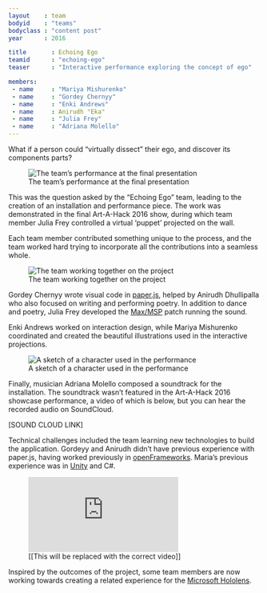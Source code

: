 ```yaml
---
layout    : team
bodyid    : "teams"
bodyclass : "content post"
year      : 2016

title       : Echoing Ego
teamid      : "echoing-ego"
teaser		: "Interactive performance exploring the concept of ego"

members:
 - name     : "Mariya Mishurenko"
 - name     : "Gordey Chernyy"
 - name     : "Enki Andrews"
 - name     : Anirudh "Eka"
 - name     : "Julia Frey"
 - name     : "Adriana Molello"
---
```


What if a person could “virtually dissect” their ego, and discover its components parts?

<figure>
	<img src="/images/teams/2016/echoing-ego/your-ego.jpg" alt="The team’s performance at the final presentation" />
	<figcaption>The team’s performance at the final presentation</figcaption>
</figure>

This was the question asked by the “Echoing Ego” team, leading to the creation of an installation and performance piece. The work was demonstrated in the final Art-A-Hack 2016 show, during which team member Julia Frey controlled a virtual ‘puppet’ projected on the wall.

Each team member contributed something unique to the process, and the team worked hard trying to incorporate all the contributions into a seamless whole.

<figure>
	<img src="/images/teams/2016/echoing-ego/team.jpg" alt="The team working together on the project" />
	<figcaption>The team working together on the project</figcaption>
</figure>

Gordey Chernyy wrote visual code in [paper.js](http://paperjs.org/), helped by Anirudh Dhullipalla who also focused on writing and performing poetry. In addition to dance and poetry, Julia Frey developed the [Max/MSP](https://cycling74.com/products/max/) patch running the sound.

Enki Andrews worked on interaction design, while Mariya Mishurenko coordinated and created the beautiful illustrations used in the interactive projections.

<figure>
	<img src="/images/teams/2016/echoing-ego/emotions.png" alt="A sketch of a character used in the performance" />
	<figcaption>A sketch of a character used in the performance</figcaption>
</figure>

Finally, musician Adriana Molello composed a soundtrack for the installation. The soundtrack wasn’t featured in the Art-A-Hack 2016 showcase performance, a video of which is below, but you can hear the recorded audio on SoundCloud.

[SOUND CLOUD LINK]

Technical challenges included the team learning new technologies to build the application. Gordeyy and Anirudh didn’t have previous experience with paper.js, having worked previously in [openFrameworks](http://openframeworks.cc/). Maria’s previous experience was in [Unity](http://unity3d.com) and C#.

<figure class="video ratio-54 with-caption">
	<iframe src="https://www.youtube.com/embed/kPY_Z_8Vg9s" frameborder="0" allowfullscreen></iframe>
	<figcaption>[[This will be replaced with the correct video]]</figcaption>
</figure>

Inspired by the outcomes of the project, some team members are now working towards creating a related experience for the [Microsoft Hololens](https://www.microsoft.com/microsoft-hololens/).

